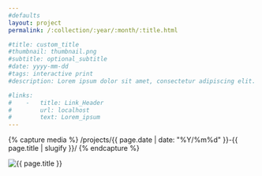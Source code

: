 ```yaml
---
#defaults
layout: project
permalink: /:collection/:year/:month/:title.html

#title: custom_title
#thumbnail: thumbnail.png
#subtitle: optional_subtitle
#date: yyyy-mm-dd
#tags: interactive print
#description: Lorem ipsum dolor sit amet, consectetur adipiscing elit. Curabitur pretium tempor felis quis sollicitudin. Cras non elit fringilla, iaculis dui ac, tempor sem. Vivamus semper tempus quam, pharetra accumsan neque ultricies non. Etiam quis arcu sollicitudin, suscipit nunc ac, aliquet arcu. Fusce blandit laoreet efficitur. Mauris vel suscipit urna. Donec ut consequat risus.

#links:
#    -   title: Link_Header
#        url: localhost
#        text: Lorem_ipsum
---
```


<!-- set project media path -->
{% capture media %}
    /projects/{{ page.date | date: "%Y/%m%d" }}-{{ page.title | slugify }}/
{% endcapture %}
<!-- end -->

<!-- media -->
<img class="span8" src="{{media|strip}}file.jpg" alt="{{ page.title }}">

